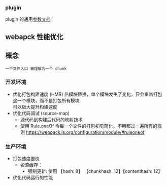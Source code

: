 ### plugin

plugin 的通用[参数文档](https://github.com/jantimon/html-webpack-plugin#options)

## webapck 性能优化

## 概念
    一个文件入口 被理解为一个 chunk

### 开发环境
* 优化打包构建速度 (HMR)
    热模块替换，单个模块发生了变化，只会重新打包这一个模块，而不是打包所有模块     
    可以极大提升构建速度     
* 优化代码调试 (source-map)
    * 源代码到构建后代码的映射技术
    * 使用 Rule.oneOf 令每一个文件的打包初见简化，不用都过一遍所有的规则 https://webpack.js.org/configuration/module/#ruleoneof

### 生产环境
* 打包速度要快     
    * 资源缓存：
        * 强制更新: 使用 【hash: 8】 【chunkhash: 12】【contenthash: 12】
* 优化代码运行的性能    